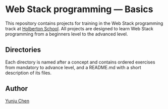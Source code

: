 # Web Stack programming ― Basics
This repository contains projects for training in the Web Stack programming track at [Holberton School](https://www.holbertonschool.com/about). All projects are designed to learn Web Stack programming from a beginners level to the advanced level.

## Directories
Each directory is named after a concept and contains ordered exercises from mandatory to advance level, and a README.md with a short description of its files.

## Author
[Yunju Chen](https://github.com/yunjuc)
